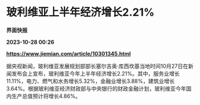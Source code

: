 # 玻利维亚上半年经济增长2.21%
**界面快报**

**2023-10-28 00:26**

**https://www.jiemian.com/article/10301345.html**

据央视新闻，玻利维亚发展规划部部长塞尔吉奥·库西坎基当地时间10月27日在新闻发布会上宣布，玻利维亚今年上半年经济增长2.21%。其中，服务业增长11.11%，电力、燃气和水务增长5.32%，金融业增长3.88%，建筑业增长3.64%。根据玻利维亚经济财政部与中央银行的财政金融计划，玻利维亚今年国内生产总值预计将增长4.86%。